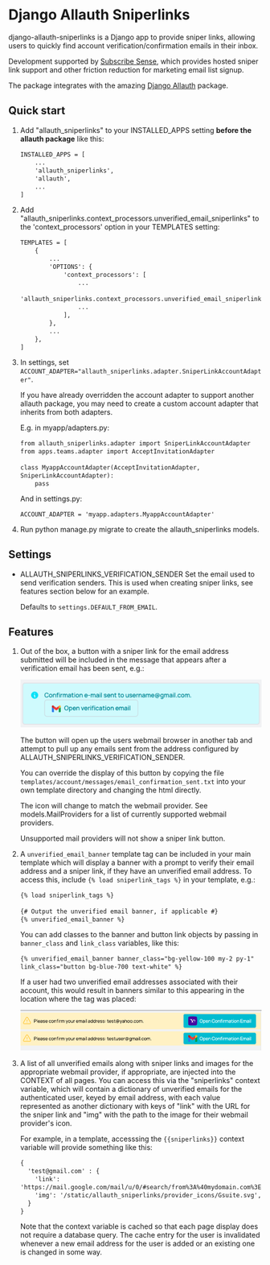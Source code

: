 # Django Allauth Sniperlinks

django-allauth-sniperlinks is a Django app to provide sniper links,
allowing users to quickly find account verification/confirmation emails
in their inbox.

Development supported by [Subscribe Sense](https://www.subscribesense.com), which provides hosted sniper link support and other friction reduction for marketing email list signup.

The package integrates with the amazing [Django Allauth](https://github.com/pennersr/django-allauth) package.

## Quick start

1. Add "allauth_sniperlinks" to your INSTALLED_APPS setting **before the allauth package**  like this:
    ```
    INSTALLED_APPS = [
        ...
        'allauth_sniperlinks',
        'allauth',
        ...
    ]
    ```

2. Add "allauth_sniperlinks.context_processors.unverified_email_sniperlinks" to the 'context_processors' option in your TEMPLATES setting:
    ```
    TEMPLATES = [
        {
            ...
            'OPTIONS': {
                'context_processors': [
                    ...
                    'allauth_sniperlinks.context_processors.unverified_email_sniperlinks',
                    ...
                ],
            },
            ...
        },
    ]
    ```

3. In settings, set `ACCOUNT_ADAPTER="allauth_sniperlinks.adapter.SniperLinkAccountAdapter"`.

    If you have already overridden the account adapter to support another allauth package, you may need to create a custom account adapter that inherits from both adapters.
    
    E.g. in myapp/adapters.py:
    ```
    from allauth_sniperlinks.adapter import SniperLinkAccountAdapter
    from apps.teams.adapter import AcceptInvitationAdapter

    class MyappAccountAdapter(AcceptInvitationAdapter, SniperLinkAccountAdapter):
        pass
    ```

    And in settings.py:
    ```
    ACCOUNT_ADAPTER = 'myapp.adapters.MyappAccountAdapter'
    ```

4. Run python manage.py migrate to create the allauth_sniperlinks models.

## Settings

* ALLAUTH_SNIPERLINKS_VERIFICATION_SENDER
    Set the email used to send verification senders. This is used when creating sniper links, see features section below for an example.
    
    Defaults to `settings.DEFAULT_FROM_EMAIL`.


## Features

1. Out of the box, a button with a sniper link for the email address submitted will be included in the message that appears after a verification email has been sent, e.g.: 

    ![Sniper Link Sample Image](readme_images/SniperLinkSampleImg.png)

    The button will open up the users webmail browser in another tab and attempt to pull up any emails sent from the address configured by ALLAUTH_SNIPERLINKS_VERIFICATION_SENDER.

    You can override the display of this button by copying the file `templates/account/messages/email_confirmation_sent.txt`
    into your own template directory and changing the html directly.

    The icon will change to match the webmail provider. See models.MailProviders for a list of currently supported webmail providers. 

    Unsupported mail providers will not show a sniper link button.

2. A `unverified_email_banner` template tag can be included in your main template which will 
display a banner with a prompt to verify their email address and a sniper link, if they have 
an unverified email address. To access this, include `{% load sniperlink_tags %}` in your template,
e.g.:

    ```
    {% load sniperlink_tags %}

    {# Output the unverified email banner, if applicable #}
    {% unverified_email_banner %}
    ```

    You can add classes to the banner and button link objects by passing in `banner_class` and `link_class` 
variables, like this:

    ```
    {% unverified_email_banner banner_class="bg-yellow-100 my-2 py-1" link_class="button bg-blue-700 text-white" %}
    ```

    If a user had two unverified email addresses associated with their account, this would result
    in banners similar to this appearing in the location where the tag was placed:

    ![Sniper Link Banner](readme_images/SniperLinkBanners.png)
3. A list of all unverified emails along with sniper links and images for the appropriate 
webmail provider, if appropriate, are injected into the CONTEXT of all pages. You can access
this via the "sniperlinks" context variable, which will contain a dictionary of unverified emails for
the authenticated user, keyed by email address, with each value represented as another dictionary with
keys of "link" with the URL for the sniper link and "img" with the path to the image for
their webmail provider's icon.

    For example, in a template, accesssing the `{{sniperlinks}}` context variable will provide 
    something like this:
    ```
    {
      'test@gmail.com' : {
        'link': 'https://mail.google.com/mail/u/0/#search/from%3A%40mydomain.com%3E+in%3Aanywhere',
        'img': '/static/allauth_sniperlinks/provider_icons/Gsuite.svg',
      }
    }
    ```

    Note that the context variable is cached so that each page display does not require a
    database query. The cache entry for the user is invalidated whenever a new email address
    for the user is added or an existing one is changed in some way.